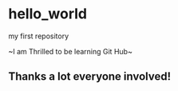 # hello_world
my first repository

~I am Thrilled to be learning Git Hub~
## Thanks a lot everyone involved!
